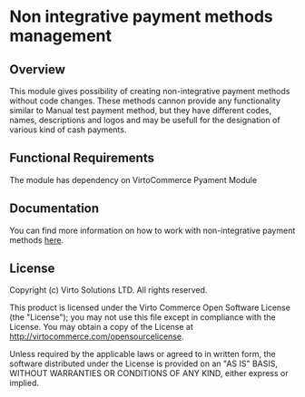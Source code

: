 # Non integrative payment methods management

## Overview

This module gives possibility of creating non-integrative payment methods without code changes. These methods cannon provide any functionality similar to Manual test payment method, but they have different codes, names, descriptions and logos and may be usefull for the designation of various kind of cash payments.

## Functional Requirements

The module has dependency on VirtoCommerce Pyament Module

## Documentation

You can find more information on how to work with non-integrative payment methods [here](docs/working-guide.md).

## License

Copyright (c) Virto Solutions LTD.  All rights reserved.

This product is licensed under the Virto Commerce Open Software License (the "License"); you
may not use this file except in compliance with the License. You may
obtain a copy of the License at <http://virtocommerce.com/opensourcelicense>.

Unless required by the applicable laws or agreed to in written form, the software
distributed under the License is provided on an "AS IS" BASIS,
WITHOUT WARRANTIES OR CONDITIONS OF ANY KIND, either express or
implied.
